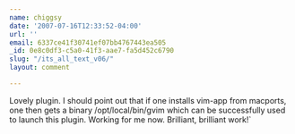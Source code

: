 ```yaml
---
name: chiggsy
date: '2007-07-16T12:33:52-04:00'
url: ''
email: 6337ce41f30741ef07bb4767443ea505
_id: 0e8c0df3-c5a0-41f3-aae7-fa5d452c6790
slug: "/its_all_text_v06/"
layout: comment

---
```


Lovely plugin.  I should point out that if one installs vim-app from macports, one then gets a binary /opt/local/bin/gvim which can be successfully used to launch this plugin. Working for me now.  Brilliant, brilliant work!`
